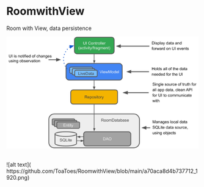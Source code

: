 # RoomwithView
Room with View, data persistence

![alt text]( https://github.com/ToaToes/RoomwithView/blob/main/8e4b761713e3a76b_1920.png)

<br/>
![alt text]( https://github.com/ToaToes/RoomwithView/blob/main/a70aca8d4b737712_1920.png)
